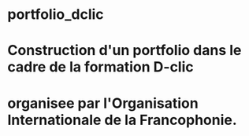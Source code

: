 # portfolio_dclic
# Construction d'un portfolio dans le cadre de la formation D-clic
# organisee par l'Organisation  Internationale de la Francophonie.